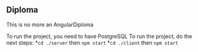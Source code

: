 ## Diploma
This is no more an AngularDiploma

To run the project, you need to have PostgreSQL
To run the project, do the next steps:
*`cd ./server` then `npm start`
*`cd ./client` then `npm start`